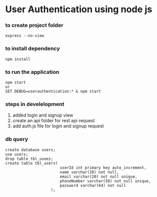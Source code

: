 # User Authentication using node js
### to create project folder
```
express --no-view
```
### to install dependency
```
npm install
```
### to run the application
```
npm start
or
SET DEBUG=userauthentication:* & npm start
```
### steps in develelopment
1. added login and signup view
2. create an api folder for rest api request
3. add auth.js file for login and signup request


### db query
```
create database users;
use users;
drop table tbl_usees;
create table tbl_users(
						userId int primary key auto_increment,
						name varchar(20) not null,
                        email varchar(20) not null unique,
                        phoneNumber varchar(50) not null unique,
                        password varchar(64) not null
					); 
```					